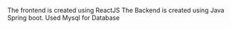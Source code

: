 The frontend is created using ReactJS
The Backend is created using Java Spring boot.
Used Mysql for Database
~~~~~~~~~~~~~~~~~~~~~~~~~~~~~~~~~~~~~~~~~~~~~~~~~~~~~
